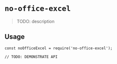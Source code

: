 # `no-office-excel`

> TODO: description

## Usage

```
const noOfficeExcel = require('no-office-excel');

// TODO: DEMONSTRATE API
```
